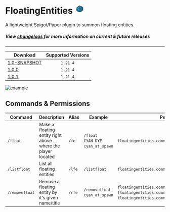# FloatingEntities <img src="icon.webp" alt="FloatingEntities" width="30" />

A lightweight Spigot/Paper plugin to summon floating entities.

##### View [changelogs](./docs/CHANGELOG.md) for more information on current & future releases

---

| Download | Supported Versions |
| -------- | :-------: |
| [1.0-SNAPSHOT](./docs/downloads/v1/1.0-SNAPSHOT/FloatingEntities-1.0-SNAPSHOT.jar) | `1.21.4` |
| [1.0.0](./docs/downloads/v1/1.0.0/FloatingEntities-1.0.0.jar) | `1.21.4` |
| [1.0.1](./docs/downloads/v1/1.0.1/FloatingEntities-1.0.1.jar) | `1.21.4` |


![example](example.gif)

## Commands & Permissions

| Command | Description | Alias | Example | Permission | Default |
| ------- | ---- | ---- | --- | ---------------------- | --- |
| `/float` | Make a floating entity right above where the player located | `/fe` | `/float CYAN_DYE cyan_at_spawn` | `floatingentities.command.float` | `op` |
| `/listfloat` | List all floating entities | `/lfe` | `/listfloat` | `floatingentities.command.listfloat` | `op` |
| `/removefloat` | Remove a floating entity by it's given name/title | `/rfe` | `/removefloat cyan_at_spawn` | `floatingentities.command.removefloat.removefloat` <br /> `floatingentities.command.removefloat.others` <br /> `floatingentities.command.removefloat.all`| `op` |
